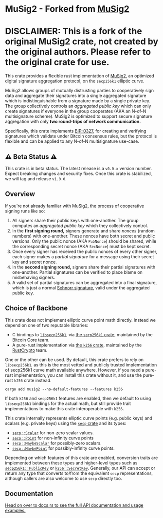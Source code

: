 # MuSig2 - Forked from [MuSig2](https://github.com/conduition/musig2)
# DISCLAIMER: This is a fork of the original MuSig2 crate, not created by the original authors. Please refer to the original crate for use.

This crate provides a flexible rust implementation of [MuSig2](https://eprint.iacr.org/2020/1261), an optimized digital signature aggregation protocol, on the `secp256k1` elliptic curve.

MuSig2 allows groups of mutually distrusting parties to cooperatively sign data and aggregate their signatures into a single aggregated signature which is indistinguishable from a signature made by a single private key. The group collectively controls an _aggregated public key_ which can only create signatures if everyone in the group cooperates (AKA an N-of-N multisignature scheme). MuSig2 is optimized to support secure signature aggregation with only **two round-trips of network communication.**

Specifically, this crate implements [BIP-0327](https://github.com/bitcoin/bips/blob/master/bip-0327.mediawiki), for creating and verifying signatures which validate under Bitcoin consensus rules, but the protocol is flexible and can be applied to any N-of-N multisignature use-case.

## ⚠️ Beta Status ⚠️

This crate is in beta status. The latest release is a `v0.0.x` version number. Expect breaking changes and security fixes. Once this crate is stabilized, we will tag and release `v1.0.0`.

## Overview

If you're not already familiar with MuSig2, the process of cooperative signing runs like so:

1. All signers share their public keys with one-another. The group computes an _aggregated public key_ which they collectively control.
2. In the **first signing round,** signers generate and share _nonces_ (random numbers) with one-another. These nonces have both secret and public versions. Only the public nonce (AKA `PubNonce`) should be shared, while the corresponding secret nonce (AKA `SecNonce`) must be kept secret.
3. Once every signer has received the public nonces of every other signer, each signer makes a _partial signature_ for a message using their secret key and secret nonce.
4. In the **second signing round,** signers share their partial signatures with one-another. Partial signatures can be verified to place blame on misbehaving signers.
5. A valid set of partial signatures can be aggregated into a final signature, which is just a normal [Schnorr signature](https://en.wikipedia.org/wiki/Schnorr_signature), valid under the aggregated public key.

## Choice of Backbone

This crate does not implement elliptic curve point math directly. Instead we depend on one of two reputable libraries:

- C bindings to [`libsecp256k1`](https://github.com/bitcoin-core/secp256k1), via [the `secp256k1` crate](https://crates.io/crates/secp256k1), maintained by the Bitcoin Core team.
- A pure-rust implementation via [the `k256` crate](https://crates.io/crates/k256), maintained by the [RustCrypto](https://github.com/RustCrypto) team.

One or the other can be used. By default, this crate prefers to rely on `libsecp256k1`, as this is the most vetted and publicly trusted implementation of secp256k1 curve math available anywhere. However, if you need a pure-rust implementation, you can install this crate without it, and use the pure-rust `k256` crate instead.

```notrust
cargo add musig2 --no-default-features --features k256
```

If both `k256` and `secp256k1` features are enabled, then we default to using `libsecp256k1` bindings for the actual math, but still provide trait implementations to make this crate interoperable with `k256`.

This crate internally represents elliptic curve points (e.g. public keys) and scalars (e.g. private keys) using the [`secp` crate](https://crates.io/crates/secp) and its types:

- [`secp::Scalar`](https://docs.rs/secp/struct.Scalar.html) for non-zero scalar values.
- [`secp::Point`](https://docs.rs/secp/struct.Point.html) for non-infinity curve points
- [`secp::MaybeScalar`](https://docs.rs/secp/enum.Point.html) for possibly-zero scalars.
- [`secp::MaybePoint`](https://docs.rs/secp/enum.Point.html) for possibly-infinity curve points.

Depending on which features of this crate are enabled, conversion traits are implemented between these types and higher-level types such as [`secp256k1::PublicKey`](https://docs.rs/secp256k1/struct.PublicKey.html) or [`k256::SecretKey`](https://docs.rs/k256/type.SecretKey.html). Generally, our API can accept or return any type that converts to/from the equivalent `secp` representations, although callers are also welcome to use `secp` directly too.

## Documentation

[Head on over to docs.rs to see the full API documentation and usage examples.](https://docs.rs/musig2)
